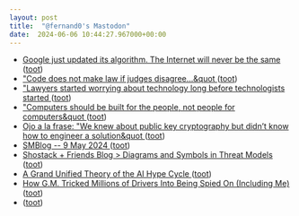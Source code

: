 ```yaml
---
layout: post
title:  "@fernand0's Mastodon"
date:  2024-06-06 10:44:27.967000+00:00
---
```

*  [Google just updated its algorithm. The Internet will never be the same ](https://www.bbc.com/future/article/20240524-how-googles-new-algorithm-will-shape-your-interne) ([toot](https://mastodon.social/@fernand0/112569264895787938))
*  [&quot;Code does not make law if judges disagree…&quot ](https://mastodon.social/@fernand0/112569116494806398) ([toot](https://mastodon.social/@fernand0/112569116494806398))
*  [&quot;Lawyers started worrying about technology long before technologists started  ](https://mastodon.social/@fernand0/112569099027606214) ([toot](https://mastodon.social/@fernand0/112569099027606214))
*  [&quot;Computers should be built for the people, not people for computers&quot ](https://mastodon.social/@fernand0/112569082736317132) ([toot](https://mastodon.social/@fernand0/112569082736317132))
*  [Ojo a la frase: &quot;We knew about public key cryptography but didn’t know how to engineer a solution&quot ](https://mastodon.social/@fernand0/112569028604854464) ([toot](https://mastodon.social/@fernand0/112569028604854464))
*  [SMBlog -- 9 May 2024 ](https://www.cs.columbia.edu/~smb/blog/2024-05/2024-05-09.htm) ([toot](https://mastodon.social/@fernand0/112568909754885580))
*  [Shostack + Friends Blog > Diagrams and Symbols in Threat Models ](https://shostack.org/blog/diagrams-and-symbols-in-threat-models) ([toot](https://mastodon.social/@fernand0/112568777433849762))
*  [A Grand Unified Theory of the AI Hype Cycle ](https://blog.glyph.im/2024/05/grand-unified-ai-hype.htm) ([toot](https://mastodon.social/@fernand0/112568570689651983))
*  [How G.M. Tricked Millions of Drivers Into Being Spied On (Including Me) ](https://www.nytimes.com/2024/04/23/technology/general-motors-spying-driver-data-consent.html?unlocked_article_code=1.m00.gIzH.YdQ-yszzdzq) ([toot](https://mastodon.social/@fernand0/112567018516372344))
*  [ ](https://mastodon.social/users/fernand0/statuses/112565584073803843/activity) ([toot](https://mastodon.social/users/fernand0/statuses/112565584073803843/activity))
